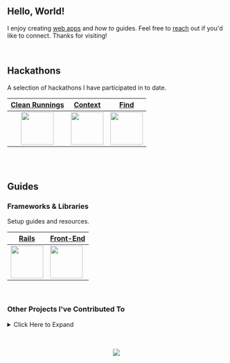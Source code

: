 ## Hello, World!

I enjoy creating [web apps](https://adrianhards.github.io/) and _how to_ guides. Feel free to [reach](https://www.linkedin.com/in/adrianhards/) out if you'd like to connect. Thanks for visiting!

<br>

## Hackathons
A selection of hackathons I have participated in to date.

<table>
  <thead>
    <tr>
      <th align="center"><a href="https://github.com/sandiskolarczyk/clean-runnings">Clean Runnings</a></th>
      <th align="center"><a href="https://github.com/adrianHards/Context">Context</a></th>
      <th align="center"><a href="https://github.com/adrianHards/Find">Find</a></th>
    </tr>
  </thead>
  <tbody>
    <tr>
      <td align="center"><a href="https://github.com/sandiskolarczyk/clean-runnings"><img src="https://pbs.twimg.com/profile_images/1498241570549731328/lks7Ir_o_400x400.jpg" width="75"></a></td>
      <td align="center"><a href="https://github.com/adrianHards/Context"><img src="https://railshackathon.com/assets/logo-40db3df7fb921a1c743f64def8409805b0ad67179efca108b2ece831766b9bf9.svg" width="75"></a></td>
      <td align="center"><a href="https://github.com/adrianHards/Find"><img src="https://hackforpeace.net/wp-content/uploads/2022/08/hfp-logo.svg" width="75"></a></td>
    </tr>
  </tbody>
</table>

<br>
<br>

## Guides

### Frameworks & Libraries
Setup guides and resources. 

<div align="left">

<table>
  <thead>
    <tr>
      <th align="center"><a href="https://github.com/adrianHards/learning-rails">Rails</a></th>
      <th align="center"><a href="https://github.com/adrianHards/learning-frontend">Front-End</a></th>
    </tr>
  </thead>
  <tbody>
    <tr>
      <td><a href="https://github.com/adrianHards/learning-rails"><img src="https://cdn3.iconfinder.com/data/icons/popular-services-brands-vol-2/512/ruby-on-rails-512.png" width="75"></a></td>
      <td><a href="https://github.com/adrianHards/learning-frontend"><img src="https://upload.wikimedia.org/wikipedia/commons/b/bf/Front-end-logo-color%402x.png" width="75"></a></td>
    </tr>
  </tbody>
</table>

</div>

<br>

### Other Projects I've Contributed To

<details>
  <summary>Click Here to Expand</summary>
  <table>
    <thead>
      <tr>
        <th align="center"><sub>Title</sub></th>
        <th align="center"><sub>Description</sub></th>
        <th align="center"><sub>Technologies</sub></th>
        <th align="center"><sub>Team Of</sub></th>
      </tr>
    </thead>
    <tbody>
      <tr>
        <td align="left"><sub><a href="https://github.com/Loo-Ashworth/acebook-poke">Acebook</a></sub></td>
        <td align="left"><sub>Facebook Clone</sub></td>
        <td align="left"><sub>AJAX, Cypress, Express, JavaScript, Jest, MongoDB</sub></td>
        <td align="center"><sub>4 Devs, 4 QAs</sub></td>
      </tr>
      <tr>
        <td align="left"><sub><a href="https://github.com/adrianHards/flask-chitter">Chitter</a></sub></td>
        <td align="left"><sub>A Twitter Clone</sub></td>
        <td align="left"><sub>Flask, Jest, Peewee (ORM), Python, Socket.io</sub></td>
        <td align="center"><sub>Solo</sub></td>
      </tr>
      <tr>
        <td align="left"><sub><a href="https://github.com/Saamiya96/frontend-devDuel">DevDuel</a></sub></td>
        <td align="left"><sub>Top Trumps Clone</sub></td>
        <td align="left"><sub>Cypress, Flask, Jest, React, REST API, Socket.io, TypeScript</sub></td>
        <td align="center"><sub>5</sub></td>
      </tr>
      <tr>
        <td align="left"><sub><a href="https://github.com/adrianHards/hotwire-reminder">Reminder</a></sub></td>
        <td align="left"><sub>Apple Reminders Clone</sub></td>
        <td align="left"><sub>Rails, Tailwind, Turbo</sub></td>
        <td align="center"><sub>Solo</sub></td>
      </tr>
      <tr>
        <td align="left"><sub><a href="https://github.com/adrianHards/rails-trace">Trace</a></sub></td>
        <td align="left"><sub>Digital Scavenger Hunt</sub></td>
        <td align="left"><sub>AJAX, Rails, Postgres, Stimulus</sub></td>
        <td align="center"><sub>3</sub></td>
      </tr>
      <tr>
        <td align="left"><sub><a href="https://github.com/adrianHards/rails-whippet-good">Whippet Good</a></sub></td>
        <td align="left"><sub>AirBnB Clone</sub></td>
        <td align="left"><sub>JavaScript, Rails, Postgres, Stimulus</sub></td>
        <td align="center"><sub>5</sub></td>
      </tr>
      <tr>
        <td align="left"><sub><a href="https://github.com/Mentor-Pathway/mentor-platform">Mentor Pathway</a></sub></td>
        <td align="left"><sub>Mentors Track Mentees</sub></td>
        <td align="left"><sub>Postgres, Rails, RSpec, Tailwind</sub></td>
        <td align="center"><sub>6</sub></td>
      </tr>
    </tbody>
  </table>

</details>

<br>

<!-- [![](https://badges.peiyuan.ch/leetcode/puiiyuen/ranking?label=LeetCode&logo=leetcode)](https://leetcode.com/adrianLeetCode)
<img src="https://badges.peiyuan.ch/leetcode/adrianLeetCode/solved?difficulty=all">
<img src="https://badges.peiyuan.ch/leetcode/adrianLeetCode/solved?difficulty=easy">
<img src="https://badges.peiyuan.ch/leetcode/adrianLeetCode/solved?difficulty=medium">
<img src="https://badges.peiyuan.ch/leetcode/adrianLeetCode/solved?difficulty=hard">
 -->

<br>

<p align="center">
  <img src="https://visitor-badge.laobi.icu/badge?page_id=adrianhards" id="counter">
</p>
